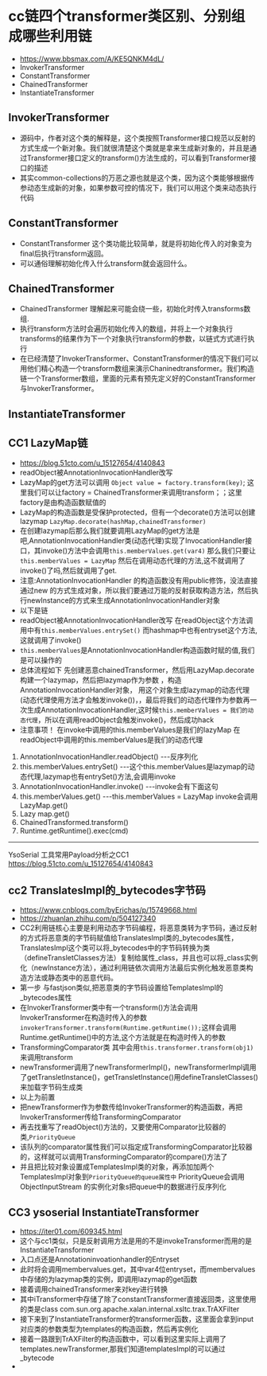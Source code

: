 # cc链四个transformer类区别、分别组成哪些利用链
- https://www.bbsmax.com/A/KE5QNKM4dL/
- InvokerTransformer
- ConstantTransformer
- ChainedTransformer
- InstantiateTransformer
## InvokerTransformer
- 源码中，作者对这个类的解释是，这个类按照Transformer接口规范以反射的方式生成一个新对象。我们就很清楚这个类就是拿来生成新对象的，并且是通过Transformer接口定义的transform()方法生成的，可以看到Transformer接口的描述
- 其实common-collections的万恶之源也就是这个类，因为这个类能够根据传参动态生成新的对象，如果参数可控的情况下，我们可以用这个类来动态执行代码
## ConstantTransformer
- ConstantTransformer 这个类功能比较简单，就是将初始化传入的对象变为final后执行transform返回。
- 可以通俗理解初始化传入什么transform就会返回什么。
## ChainedTransformer
- ChainedTransformer 理解起来可能会绕一些，初始化时传入transforms数组.
- 执行transform方法时会遍历初始化传入的数组，并将上一个对象执行transforms的结果作为下一个对象执行transform的参数，以链式方式进行执行
- 在已经清楚了InvokerTransformer、ConstantTransformer的情况下我们可以用他们精心构造一个transform数组来演示Chaninedtransformer。我们构造链一个Transformer数组，里面的元素有预先定义好的ConstantTransformer与InvokerTransformer。
## InstantiateTransformer

## CC1  LazyMap链
- https://blog.51cto.com/u_15127654/4140843
- readObject被AnnotationInvocationHandler改写
- LazyMap的get方法可以调用  `Object value = factory.transform(key)`;  这里我们可以让factory = ChainedTransformer来调用transform；；这里factory是由构造函数赋值的
- LazyMap的构造函数是受保护protected，但有一个decorate()方法可以创建lazymap `LazyMap.decorate(hashMap,chainedTransformer)`
- 在创建lazymap后那么我们就要调用LazyMap的get方法是吧,AnnotationInvocationHandler类(动态代理)实现了InvocationHandler接口，其invoke()方法中会调用`this.memberValues.get(var4)` 那么我们只要让`this.memberValues = LazyMap`  然后在调用动态代理的方法,这不就调用了invoke()了吗,然后就调用了get.
- 注意:AnnotationInvocationHandler 的构造函数没有用public修饰，没法直接通过new 的方式生成对象，所以我们要通过万能的反射获取构造方法，然后执行newInstance的方式来生成AnnotationInvocationHandler对象
- 以下是链
- readObject被AnnotationInvocationHandler改写 在readObject这个方法调用中有`this.memberValues.entrySet()` 而hashmap中也有entryset这个方法,这就调用了invoke()
- `this.memberValues`是AnnotationInvocationHandler构造函数时赋的值,我们是可以操作的
- 总体流程如下 先创建恶意chainedTransformer，然后用LazyMap.decorate构建一个lazymap，然后把lazymap作为参数 ，构造AnnotationInvocationHandler对象， 用这个对象生成lazymap的动态代理(动态代理使用方法才会触发invoke())，，最后将我们的动态代理作为参数再一次生成AnnotationInvocationHandler,这时候`this.memberValues = 我们的动态代理`，所以在调用readObject会触发invoke()，然后成功hack
- 注意事项！ 在invoke中调用的this.memberValues是我们的lazyMap  在readObject中调用的this.memberValues是我们的动态代理
1. AnnotationInvocationHandler.readObject() ---反序列化
2. this.memberValues.entrySet() ---这个this.memberValues是lazymap的动态代理,lazymap也有entrySet()方法,会调用invoke
3. AnnotationInvocationHandler.invoke() ---invoke会有下面这句 
4. this.memberValues.get() ---this.memberValues = LazyMap  invoke会调用 LazyMap.get()
5. Lazy map.get()
6. ChainedTransformed.transform()
7. Runtime.getRuntime().exec(cmd)
-----------------------------------
YsoSerial 工具常用Payload分析之CC1
https://blog.51cto.com/u_15127654/4140843
## cc2  TranslatesImpl的_bytecodes字节码
- https://www.cnblogs.com/byErichas/p/15749668.html
- https://zhuanlan.zhihu.com/p/504127340
- CC2利用链核心主要是利用动态字节码编程，将恶意类转为字节码，通过反射的方式将恶意类的字节码赋值给TranslatesImpl类的_bytecodes属性， TranslatesImpl这个类可以将_bytecodes中的字节码转换为类（defineTransletClasses方法）复制给属性_class，并且也可以将_class实例化（newInstance方法），通过利用链依次调用方法最后实例化触发恶意类构造方法或静态类中的恶意代码。
- 第一步 与fastjson类似,把恶意类的字节码设置给TemplatesImpl的_bytecodes属性
- 在InvokerTransformer类中有一个transform()方法会调用InvokerTransformer在构造时传入的参数`invokerTransformer.transform(Runtime.getRuntime());`这样会调用Runtime.getRuntime()中的方法,这个方法就是在构造时传入的参数
- TransformingComparator类 其中会用`this.transformer.transform(obj1)`来调用transform
- newTransformer调用了newTransformerImpl()，newTransformerImpl调用了getTransletInstance()，getTransletInstance()用defineTransletClasses()来加载字节码生成类
- 以上为前置
- 把newTransformer作为参数传给InvokerTransformer的构造函数，再把InvokerTransformer传给TransformingComparator
- 再去找重写了readObject()方法的，又要使用Comparator比较器的类,`PriorityQueue`
- 该队列的comparator属性我们可以指定成TransformingComparator比较器的，这样就可以调用TransformingComparator的compare()方法了
- 并且把比较对象设置成TemplatesImpl类的对象，再添加加两个TemplatesImpl对象到`PriorityQueue的queue属性中`  PriorityQueue会调用ObjectInputStream 的实例化对象s把queue中的数据进行反序列化

## CC3  ysoserial InstantiateTransformer
- https://iter01.com/609345.html
- 这个与cc1类似，只是反射调用方法是用的不是invokeTransformer而用的是InstantiateTransformer
- 入口点还是Annotationinvoationhandler的Entryset
- 此时将会调用membervalues.get，其中var4位entryset，而membervalues中存储的为lazymap类的实例，即调用lazymap的get函数
- 接着调用chainedTransformer来对key进行转换
- 其中iTransformer中存储了除了constantTransformer直接返回类，这里使用的类是class com.sun.org.apache.xalan.internal.xsltc.trax.TrAXFilter
- 接下来到了InstantiateTransformer的transformer函数，这里面会拿到input对应类的参数类型为templates的构造函数，然后再实例化
- 接着一路跟到TrAXFilter的构造函数中，可以看到这里实际上调用了templates.newTransformer,那我们知道templatesImpl的可以通过_bytecode
- 

